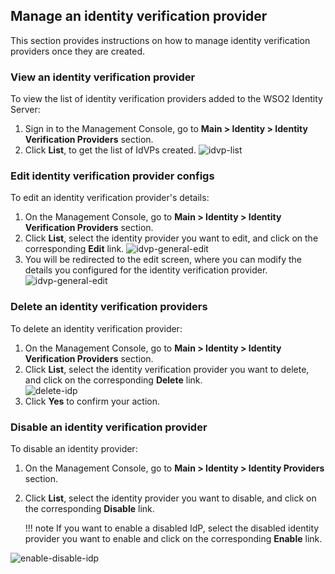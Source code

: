 ## Manage an identity verification provider

This section provides instructions on how to manage identity verification providers
once they are created.

### View an identity verification provider

To view the list of identity verification providers added to the WSO2 Identity Server:

1. Sign in to the Management Console, go to **Main > Identity > Identity Verification Providers** section.
2. Click **List**, to get the list of IdVPs created.
   ![idvp-list]({{base_path}}/assets/img/guides/list-idvp.png)

### Edit identity verification provider configs

To edit an identity verification provider's details:

1. On the Management Console, go to **Main > Identity > Identity Verification Providers** section.
2. Click **List**, select the identity provider you want to edit, and click on the corresponding **Edit** link.
   ![idvp-general-edit]({{base_path}}/assets/img/guides/list-idvp.png)
3. You will be redirected to the edit screen, where you can modify the details you configured for the identity verification provider.
   ![idvp-general-edit]({{base_path}}/assets/img/guides/edit-idvp.png)

### Delete an identity verification providers

To delete an identity verification provider:

1. On the Management Console, go to **Main > Identity > Identity Verification Providers** section.
2. Click **List**, select the identity verification provider you want to delete, and click on the corresponding **Delete** link.  
   ![delete-idp]({{base_path}}/assets/img/guides/delete-idvp.png)
3. Click **Yes** to confirm your action.

### Disable an identity verification provider

To disable an identity provider:

1. On the Management Console, go to **Main > Identity > Identity Providers** section.
2. Click **List**, select the identity provider you want to disable, and click on the corresponding **Disable** link.

   !!! note
   If you want to enable a disabled IdP, select the disabled identity provider you want to enable and click on the corresponding **Enable** link.

![enable-disable-idp]({{base_path}}/assets/img/guides/enable-disable-idvp.png)

